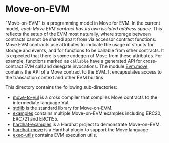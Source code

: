 # Move-on-EVM

"Move-on-EVM" is a programming model in Move for EVM. In the current model, *each Move EVM contract has its own isolated address space*. This reflects the setup of the EVM most naturally, where storage between contracts cannot be shared apart from via accessor contract functions. Move EVM contracts use attributes to indicate the usage of structs for storage and events, and for functions to be callable from other contracts. It is expected that there is some codegen of Move from these attributes. For example, functions marked as `callable` have a generated API for cross-contract EVM call and delegate invocations. The module [Evm.move](./stdlib/sources/Evm.move) contains the API of a Move contract to the EVM. It encapsulates access to the transaction context and other EVM builtins

This directory contains the following sub-directories:
- [move-to-yul](./sources/move-to-yul) is a cross compiler that compiles Move contracts to the intermediate language Yul.
- [stdlib](./sources/stdlib) is the standard library for Move-on-EVM.
- [examples](./sources/examples) contains multiple Move-on-EVM examples including ERC20, ERC721 and ERC1155.
- [hardhat-examples](./sources/hardhat-examples) is a Hardhat project to demonstrate Move-on-EVM.
- [hardhat-move](./sources/hardhat-move) is a Hardhat plugin to support the Move language.
- [exec-utils](./sources/exec-utils) contains EVM execution utils.
